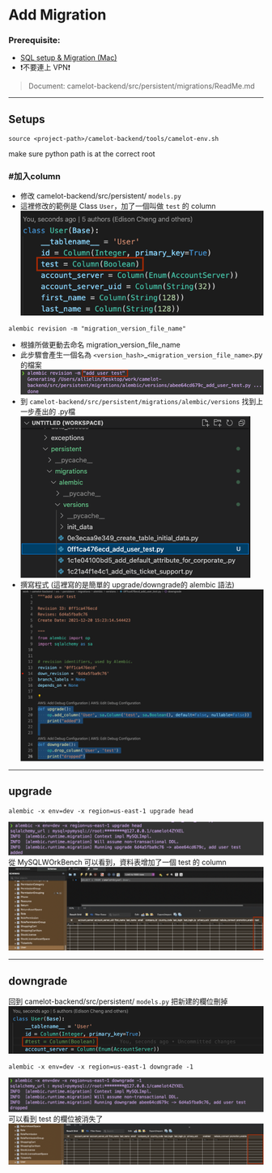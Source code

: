 # Add Migration
### Prerequisite: 
- [SQL setup & Migration (Mac)](https://github.com/alliehayashi/Tutorials/blob/master/12-migration-sql.md)  
- ❗️不要連上 VPN❗️
>Document: camelot-backend/src/persistent/migrations/ReadMe.md
---
## Setups
```
source <project-path>/camelot-backend/tools/camelot-env.sh
```
make sure python path is at the correct root
### #加入column
- 修改 camelot-backend/src/persistent/ `models.py`
- 這裡修改的範例是 Class `User`，加了一個叫做 `test` 的 column
![10]
```
alembic revision -m "migration_version_file_name"
```
- 根據所做更動去命名 migration_version_file_name 
- 此步驟會產生一個名為 `<version_hash>`_`<migration_version_file_name>`.py 的檔案
![9]
- 到 `camelot-backend/src/persistent/migrations/alembic/versions` 找到上一步產出的 .py檔  
![11]  
- 撰寫程式 (這裡寫的是簡單的 upgrade/downgrade的 alembic 語法)
![12]

---
## upgrade 
```
alembic -x env=dev -x region=us-east-1 upgrade head
``` 
![15]
從 MySQLWOrkBench 可以看到，資料表增加了一個 test 的 column
![13]

---
## downgrade 
回到 camelot-backend/src/persistent/ `models.py` 把新建的欄位刪掉
![17]
```
alembic -x env=dev -x region=us-east-1 downgrade -1
``` 
![16]
可以看到 test 的欄位被消失了
![14]



[9]:https://github.com/alliehayashi/Markdown_Pictures/raw/master/migration/09-add.png
[10]:https://github.com/alliehayashi/Markdown_Pictures/raw/master/migration/10-add-test.png
[11]:https://github.com/alliehayashi/Markdown_Pictures/raw/master/migration/11-find-version.png
[12]:https://github.com/alliehayashi/Markdown_Pictures/raw/master/migration/12-upgrade-downgrade.png
[13]:https://github.com/alliehayashi/Markdown_Pictures/raw/master/migration/13-added.png
[14]:https://github.com/alliehayashi/Markdown_Pictures/raw/master/migration/14-dropped.png
[15]:https://github.com/alliehayashi/Markdown_Pictures/raw/master/migration/15-upgrade.png
[16]:https://github.com/alliehayashi/Markdown_Pictures/raw/master/migration/16-downgrade.png
[17]:https://github.com/alliehayashi/Markdown_Pictures/raw/master/migration/17-delete-column.png
